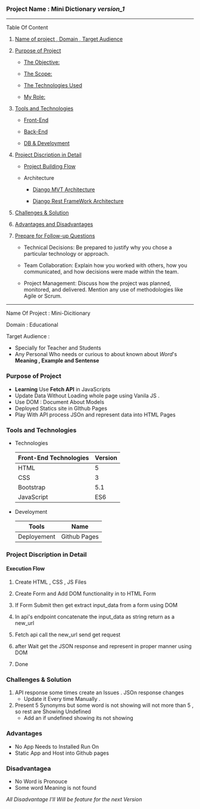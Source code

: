 ### Project Name : Mini Dictionary _version_1_

---

Table Of Content

1. [Name of project , Domain , Target Audience](#t1)
2. [Purpose of Project](#t2)

   - [The Objective:](#t2_1)

   - [The Scope:](#t2_2)

   - [The Technologies Used](#t2_3)

   - [My Role:](#t2_4)

3. [Tools and Technologies](#t3)

   - [Front-End](#t3_1)

   - [Back-End](#t3_2)

   - [DB & Develoyment](#t3_3)

4. [Project Discription in Detail](#t4)

   - [Project Building Flow](#t4_1)

   - Architecture

     - [Django MVT Architecture](#t4_2_1)

     - [Django Rest FrameWork Architecture](#t4_2_2)

5. [Challenges & Solution](#t6)

6. [Advantages and Disadvantages](#t7)

7. [Prepare for Follow-up Questions](#t8)

   - Technical Decisions: Be prepared to justify why you chose a particular technology or approach.

   - Team Collaboration: Explain how you worked with others, how you communicated, and how decisions were made within the team.

   - Project Management: Discuss how the project was planned, monitored, and delivered. Mention any use of methodologies like Agile or Scrum.

---

<a name='t1'></a>
Name Of Project : Mini-Dicitionary

Domain : Educational

Target Audience :

- Specially for Teacher and Students
- Any Personal Who needs or curious to about known about _Word_'s **Meaning , Example and Sentense**

### Purpose of Project

<a name='t2'></a>

- **Learning** Use **Fetch API** in JavaScripts
- Update Data Without Loading whole page using Vanila JS .
- Use DOM : Document About Models
- Deployed Statics site in GIthub Pages
- Play With API process JSOn and represent data into HTML Pages

### Tools and Technologies

<a name='t3'></a>

- Technologies
  <a name='t3_1'></a>

  | Front-End Technologies | Version |
  | ---------------------- | ------- |
  | HTML                   | 5       |
  | CSS                    | 3       |
  | Bootstrap              | 5.1     |
  | JavaScript             | ES6     |

- Develoyment
  <a name='t3_3'></a>

  | Tools       | Name         |
  | ----------- | ------------ |
  | Deployement | Github Pages |

### Project Discription in Detail

<a name='t4'></a>

#### Execution Flow

1.  Create HTML , CSS , JS Files

1.  Create Form and Add DOM functionality in to HTML Form

1.  If Form Submit then get extract input_data from a form using DOM

1.  In api's endpoint concatenate the input_data as string return as a new_url

1.  Fetch api call the new_url send get request

1.  after Wait get the JSON response and represent in proper manner using DOM

1.  Done

### Challenges & Solution

<a name='t5'></a>

1. API response some times create an Issues . JSOn response changes
   - Update it Every time Manually .
1. Present 5 Synonyms but some word is not showing will not more than 5 , so rest are Showing Undefined
   - Add an if undefined showing its not showing

### Advantages

<a name='t5'></a>

- No App Needs to Installed Run On
- Static App and Host into Github pages

### Disadvantagea

- No Word is Pronouce
- Some word Meaning is not found

_All Disadvantage I'll Will be feature for the next Version_
